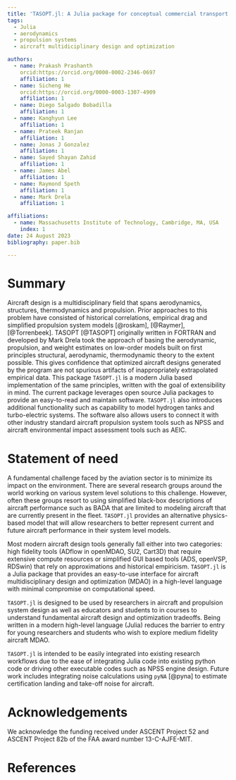 ```yaml
---
title: 'TASOPT.jl: A Julia package for conceptual commercial transport aircraft design'
tags:
  - Julia
  - aerodynamics
  - propulsion systems
  - aircraft multidiciplinary design and optimization

authors:
  - name: Prakash Prashanth
    orcid:https://orcid.org/0000-0002-2346-0697
    affiliation: 1
  - name: Sicheng He
    orcid:https://orcid.org/0000-0003-1307-4909
    affiliation: 1
  - name: Diego Salgado Bobadilla
    affiliation: 1
  - name: Kanghyun Lee
    affiliation: 1
  - name: Prateek Ranjan
    affiliation: 1
  - name: Jonas J Gonzalez
    affiliation: 1
  - name: Sayed Shayan Zahid 
    affiliation: 1
  - name: James Abel
    affiliation: 1
  - name: Raymond Speth
    affiliation: 1
  - name: Mark Drela
    affiliation: 1

affiliations:
  - name: Massachusetts Institute of Technology, Cambridge, MA, USA
    index: 1
date: 24 August 2023
bibliography: paper.bib

---
```


# Summary

Aircraft design is a multidisciplinary field that spans aerodynamics, structures, thermodynamics and propulsion. Prior approaches to this problem have consisted of historical correlations, empirical drag and simplified propulsion system models [@roskam], [@Raymer], [@Torrenbeek]. 
TASOPT [@TASOPT] originally written in FORTRAN and developed by Mark Drela took the approach of basing the aerodynamic, propulsion, and weight estimates on low-order models built on first principles structural, aerodynamic, thermodynamic theory to the extent possible. This gives confidence that optimized aircraft designs generated by the program are not spurious artifacts of inappropriately extrapolated empirical data. 
This package `TASOPT.jl` is a modern Julia based implementation of the same principles, written with the goal of extensibility in mind. The current package leverages open source Julia packages to provide an easy-to-read and maintain software. `TASOPT.jl` also introduces additional functionality such as capability to model hydrogen tanks and turbo-electric systems. The software also allows users to connect it with other industry standard aircraft propulsion system tools such as NPSS and aircraft environmental impact assessment tools such as AEIC.
# Statement of need

A fundamental challenge faced by the aviation sector is to minimize its impact on the environment. There are several research groups around the world working on various system level solutions to this challenge. However, often these groups resort to using simplified black-box descriptions of aircraft performance such as BADA that are limited to modeling aircraft that are currently present in the fleet. `TASOPT.jl` provides an alternative physics-based model that will allow researchers to better represent current and future aircraft performance in their system level models.

Most modern aircraft design tools generally fall either into two categories: high fidelity tools (ADflow in openMDAO, SU2, Cart3D) that require extensive compute resources or simplified GUI based tools (ADS, openVSP, RDSwin) that rely on approximations and historical empiricism.  `TASOPT.jl` is a Julia package that provides an easy-to-use interface for aircraft multidisciplinary design and optimization (MDAO) in a high-level language with minimal compromise on computational speed. 

`TASOPT.jl` is designed to be used by researchers in aircraft and propulsion system design as well as educators and students to in courses to understand fundamental aircraft design and optimization tradeoffs. Being written in a modern high-level language (Julia) reduces the barrier to entry for young researchers and students who wish to explore medium fidelity aircraft MDAO.

`TASOPT.jl` is intended to be easily integrated into existing research workflows due to the ease of integrating Julia code into existing python code or driving other executable codes such as NPSS engine design. Future work includes integrating noise calculations using `pyNA` [@pyna] to estimate certification landing and take-off noise for aircraft. 
# Acknowledgements

We acknowledge the funding received under ASCENT Project 52 and ASCENT Project 82b of the FAA award number 13-C-AJFE-MIT. 

# References
